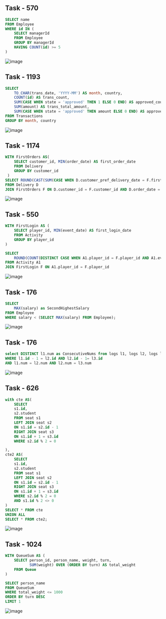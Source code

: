 ## Task - 570
```sql
SELECT name
FROM Employee
WHERE id IN (
    SELECT managerId
    FROM Employee
    GROUP BY managerId
    HAVING COUNT(id) >= 5
)
```
![image](https://github.com/sofawwg/SQL/assets/115135261/221a1f04-a86e-4b74-b2aa-2e801f7f4711)

## Task - 1193
```sql
SELECT 
    TO_CHAR(trans_date, 'YYYY-MM') AS month, country,
    COUNT(id) AS trans_count,
    SUM(CASE WHEN state = 'approved' THEN 1 ELSE 0 END) AS approved_count,
    SUM(amount) AS trans_total_amount,
    SUM(CASE WHEN state = 'approved' THEN amount ELSE 0 END) AS approved_total_amount
FROM Transactions
GROUP BY month, country
```
![image](https://github.com/sofawwg/SQL/assets/115135261/75c1a5b5-1373-4a2b-9ecc-3aaab4f63f8f)

## Task - 1174
```sql
WITH FirstOrders AS(
    SELECT customer_id, MIN(order_date) AS first_order_date
    FROM Delivery
    GROUP BY customer_id
 )
SELECT ROUND(CAST(SUM(CASE WHEN D.customer_pref_delivery_date = F.first_order_date THEN 1 ELSE 0 END) * 100.0 / COUNT(DISTINCT F.customer_id) AS numeric), 2) AS immediate_percentage
FROM Delivery D
JOIN FirstOrders F ON D.customer_id = F.customer_id AND D.order_date = F.first_order_date;
```
![image](https://github.com/sofawwg/SQL/assets/115135261/6dc3e0d5-ca15-48a6-8051-99a9b6986482)

## Task - 550
```sql
WITH FirstLogin AS (
    SELECT player_id, MIN(event_date) AS first_login_date
    FROM Activity
    GROUP BY player_id
)

SELECT 
    ROUND(COUNT(DISTINCT CASE WHEN A1.player_id = F.player_id AND A1.event_date = F.first_login_date + INTERVAL '1 DAY' THEN A1.player_id END) / COUNT(DISTINCT A1.player_id)::numeric, 2) AS fraction
FROM Activity A1
JOIN FirstLogin F ON A1.player_id = F.player_id
```
![image](https://github.com/sofawwg/SQL/assets/115135261/8c759e16-f0f2-453a-8701-7b62fc2dff2a)

## Task - 176
```sql
SELECT 
    MAX(salary) as SecondHighestSalary
FROM Employee
WHERE salary < (SELECT MAX(salary) FROM Employee);
```
![image](https://github.com/sofawwg/SQL/assets/115135261/7a603b5c-8572-49e2-9ce8-bd0eb8262697)

## Task - 176
```sql
select DISTINCT l1.num as ConsecutiveNums from logs l1, logs l2, logs l3
WHERE l1.id - 1 = l2.id AND l2.id - 1= l3.id 
AND l1.num = l2.num AND l2.num = l3.num
```
![image](https://github.com/sofawwg/SQL/assets/115135261/1373d78a-18c4-4e28-a11f-46604b62558d)

## Task - 626
```sql
with cte AS(
    SELECT
    s1.id,
    s2.student
    FROM seat s1
    LEFT JOIN seat s2
    ON s1.id = s2.id - 1
    RIGHT JOIN seat s3
    ON s1.id + 1 = s3.id
    WHERE s2.id % 2 = 0

),
cte2 AS(
    SELECT
    s1.id,
    s2.student
    FROM seat s1
    LEFT JOIN seat s2
    ON s1.id = s2.id - 1
    RIGHT JOIN seat s3
    ON s1.id + 1 = s3.id
    WHERE s2.id % 2 = 0
    AND s1.id % 2 <> 0 
)
SELECT * FROM cte
UNION ALL
SELECT * FROM cte2;

```
![image](https://github.com/sofawwg/SQL/assets/115135261/1a5e2a47-447c-44b1-8bd7-4a402947f692)


## Task - 1024
```sql
WITH QueueSum AS (
    SELECT person_id, person_name, weight, turn,
           SUM(weight) OVER (ORDER BY turn) AS total_weight
    FROM Queue
)

SELECT person_name
FROM QueueSum
WHERE total_weight <= 1000
ORDER BY turn DESC
LIMIT 1
```
![image](https://github.com/sofawwg/SQL/assets/115135261/d8150b5f-9ee6-4187-91eb-9a0d88e4b8d1)

